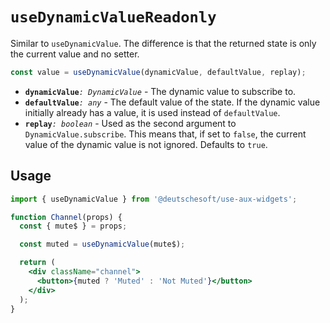 # `useDynamicValueReadonly`

Similar to `useDynamicValue`. The difference is that the returned state is
only the current value and no setter.

```ts
const value = useDynamicValue(dynamicValue, defaultValue, replay);
```

- **`dynamicValue`**_`: DynamicValue`_ - The dynamic value to subscribe to.
- **`defaultValue`**_`: any`_ - The default value of the state. If the dynamic
  value initially already has a value, it is used instead of `defaultValue`.
- **`replay`**_`: boolean`_ - Used as the second argument to
  `DynamicValue.subscribe`. This means that, if set to `false`, the current
  value of the dynamic value is not ignored. Defaults to `true`.

## Usage

```jsx
import { useDynamicValue } from '@deutschesoft/use-aux-widgets';

function Channel(props) {
  const { mute$ } = props;

  const muted = useDynamicValue(mute$);

  return (
    <div className="channel">
      <button>{muted ? 'Muted' : 'Not Muted'}</button>
    </div>
  );
}
```
